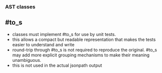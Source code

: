 ### AST classes

## #to_s
* classes must implement #to_s for use by unit tests.
* this allows a compact but readable representation that makes the tests easier to understand and write
* round-trip through #to_s is not required to reproduce the original. #to_s may add more explicit grouping mechanisms to make their meaning unambiguous.
* this is not used in the actual jsonpath output

